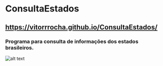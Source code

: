 # ConsultaEstados
## https://vitorrrocha.github.io/ConsultaEstados/
### Programa para consulta de informações dos estados brasileiros.

![alt text](https://raw.githubusercontent.com/Vitorrrocha/testeStairs/master/css/consultaEstadosImg.png)
